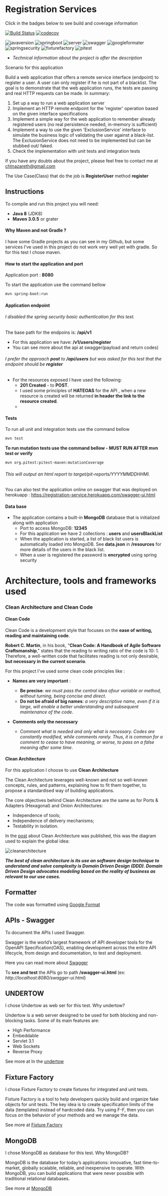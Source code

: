 # Registration Services

Click in the badges below to see build and coverage information

[![Build Status](https://travis-ci.org/ClaudioNazareth/registration-service.svg?branch=master)](https://travis-ci.org/ClaudioNazareth/registration-service)
[![codecov](https://codecov.io/gh/ClaudioNazareth/registration-service/branch/master/graph/badge.svg)](https://codecov.io/gh/ClaudioNazareth/registration-service)


![javaversion](https://img.shields.io/badge/Java-8-yellowgreen.svg)
![springboot](https://img.shields.io/badge/spring%20boot-1.5.9.RELEASE-orange.svg)
![server](https://img.shields.io/badge/server-undertow-yellow.svg)
![swagger](https://img.shields.io/badge/swagger-2.7.0-green.svg)
![googleformater](https://img.shields.io/badge/google%20format-1.5-blue.svg)
![springsecurity](https://img.shields.io/badge/spring%20security-1.5.9-orange.svg)
![fixturefactory](https://img.shields.io/badge/fixture%20factory-3.1.10-yellowgreen.svg)
![pitest](https://img.shields.io/badge/pitest-1.3.1-yellow.svg)


- _Technical information about the project is after the description_

Scenario for this application

Build a web application that offers a remote service interface (endpoint) to register a user. A user
can only register if he is not part of a blacklist. The goal is to demonstrate that the web
application runs, the tests are passing and real HTTP requests can be made. In summary:

1. Set up a way to run a web application server
2. Implement an HTTP remote endpoint for the 'register' operation based on the given
interface specifications
3. Implement a simple way for the web application to remember already registered users (no
real persistence needed, in-memory is sufficient)
4. Implement a way to use the given 'ExclusionService' interface to simulate the business
logic of validating the user against a black-list. The ExclusionService does not need to be
implemented but can be stubbed out/ faked.
5. Check the implementation with unit tests and integration tests
  
If you have any doubts about the project, please feel free to contact me at chtnazareth@gmail.com

The Use Case(Class) that do the job is **RegisterUser** method **register**  

  
## Instructions
  
To compile and run this project you will need:

  * **Java 8** (JDK8)
  * **Maven 3.0.5** or grater
  
#### Why Maven and not Gradle ?  

I have some Gradle projects as you can see in my Github, but some services I've used in this project 
do not work very well yet with gradle. So for this test I chose maven.


#### How to start the application and port   

Application port : **8080**  
 
To start the application use the command bellow   

```bash
mvn spring-boot:run
```


#### Application endpoint

###### I disabled the spring security basic authentication for this test.

The base path for the endpoins is: **/api/v1**
  - For this application we have:  **/v1/users/register** 
  - You can see more about the api at swagger(payload and return codes)
 
###### I prefer the approach  **post** to **/api/users** but was asked for this test that the endpoint should be **register**  

- For the resources exposed I have used the following:
    - **201 Created** - to **POST**.
    - I used some principles of **HATEOAS** for the API , when a new resource is created will be returned 
    **in header the link to the resource created**.
    - 


#### Tests

To run all unit and integration tests use the command bellow   

```bash
mvn test
```  

**To run mutation tests use the command bellow - MUST RUN AFTER mvn test or verify**  

```bash
mvn org.pitest:pitest-maven:mutationCoverage
```  
###### This will output an html report to target/pit-reports/YYYYMMDDHHMI.

You can also test the application online on swagger that was deployed on herokuapp : https://registration-service.herokuapp.com/swagger-ui.html

#### Data base

- The application contains a built-in **MongoDB** database that is initialized along with application    
    - Port to access MongoDB: **12345**
    - For this application we have 2 collections : **users** and **usersBlackList**
    - When the application is started, a list of black list users is automatically loaded into MongoDB. 
      See **data.json** in **/resources** for more details of the users in the black list.
    - When a user is registered the password is **encrypted** using spring security  

  
# Architecture, tools and frameworks used

### Clean Architecture and Clean Code

#### Clean Code

Clean Code is a development style that focuses on the **ease of writing, reading and maintaining code**.

**Robert C. Martin**, in his book, "**Clean Code: A Handbook of Agile Software Craftsmanship**," 
states that the reading to writing ratio of the code is 10: 1. Therefore, a well-written code that 
facilitates reading is not only desirable, **but necessary in the current scenario**.

For this project I've used some clean code principles like :

* **Names are very important** : 
  * **Be precise**: _we must pass the central idea of ​​our variable or method, without turning, being concise 
    and direct_.
  * **Do not be afraid of big names**: _a very descriptive name, even if it is large, will enable a 
    better understanding and subsequent maintenance of the code_.
    
* **Comments only the necessary**
  * _Comment what is needed and only what is necessary. Codes are constantly modified, while comments rarely. 
    Thus, it is common for a comment to cease to have meaning, or worse, to pass on a false meaning after some time_.    

#### Clean Architecture

For this application I choose to use **Clean Architecture**

The Clean Architecture leverages well-known and not so well-known concepts, rules, and patterns, 
explaining how to fit them together, to propose a standardised way of building applications.

The core objectives behind Clean Architecture are the same as for Ports & Adapters (Hexagonal)
 and Onion Architectures:

* Independence of tools;
* Independence of delivery mechanisms;
* Testability in isolation.

In the [post](https://8thlight.com/blog/uncle-bob/2012/08/13/the-clean-architecture.html) about 
Clean Architecture was published, this was the diagram used to explain the global idea:

![cleanarchitecture](https://8thlight.com/blog/assets/posts/2012-08-13-the-clean-architecture/CleanArchitecture.jpg)

**_The best of clean architecture is its use an software design technique to understand and solve 
complexity is Domain Driven Design (DDD). Domain Driven Design advocates modeling based on the 
reality of business as relevant to our use cases._** 

## Formatter

The code was formatted using [Google Format](https://github.com/google/google-java-format)


## APIs - Swagger

To document the APIs I used Swagger.

Swagger is the world’s largest framework of API developer tools for the OpenAPI Specification(OAS),
enabling development across the entire API lifecycle, from design and documentation, 
to test and deployment.

Here you can read more about [Swagger](https://swagger.io/)

To **see and test** the APIs go to path **/swagger-ui.html** (ex: _http://localhost:8080/swagger-ui.html_)

## UNDERTOW
I chose Undertow as web ser for this test. Why undertow?

Undertow is a web server designed to be used for both blocking and non-blocking tasks. 
Some of its main features are:

  * High Performance
  * Embeddable
  * Servlet 3.1
  * Web Sockets
  * Reverse Proxy

See more at In the [undertow](http://undertow.io/)


## Fixture Factory

I chose Fixture Factory to create fixtures for integrated and unit tests.

Fixture Factory is a tool to help developers quickly build and organize fake objects for unit tests. 
The key idea is to create specification limits of the data (templates) instead of hardcoded data. 
Try using F-F, then you can focus on the behavior of your methods and we manage the data.

See more at [Fixture Factory](https://github.com/six2six/fixture-factory)


## MongoDB

I chose MongoDB as database for this test. Why MongoDB?

MongoDB is the database for today’s applications: innovative, fast time-to-market, globally scalable, 
reliable, and inexpensive to operate. With MongoDB, you can build applications that were never
possible with traditional relational databases.


See more at [MongoDB](https://www.mongodb.com/collateral/mongodb-architecture-guide)